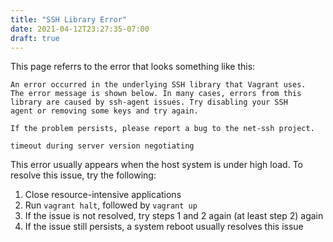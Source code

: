 ```yaml
---
title: "SSH Library Error"
date: 2021-04-12T23:27:35-07:00
draft: true
---
```


This page referrs to the error that looks something like this:

```
An error occurred in the underlying SSH library that Vagrant uses.
The error message is shown below. In many cases, errors from this
library are caused by ssh-agent issues. Try disabling your SSH
agent or removing some keys and try again.

If the problem persists, please report a bug to the net-ssh project.

timeout during server version negotiating
```

This error usually appears when the host system is under high load. To resolve this issue, try the following:

1. Close resource-intensive applications
2. Run `vagrant halt`, followed by `vagrant up`
3. If the issue is not resolved, try steps 1 and 2 again (at least step 2) again
4. If the issue still persists, a system reboot usually resolves this issue
